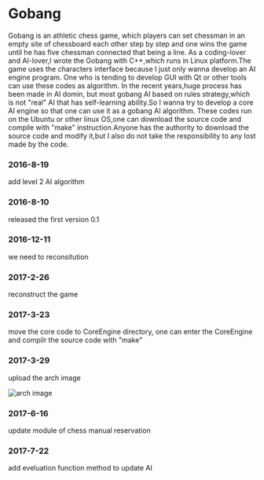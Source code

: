 # Gobang 


   Gobang is an athletic chess game, which players can set chessman in an empty site of chessboard each other step by step and one wins the game until he has five chessman connected that being a line. 
   As a coding-lover and AI-lover,I wrote the Gobang with C++,which runs in Linux platform.The game uses the characters interface because I just only wanna develop an AI engine program. One who is tending to develop GUI with Qt or other tools can use these codes as algorithm.
   In the recent years,huge process has been made in AI domin, but most gobang AI based on rules strategy,which is not "real" AI that has self-learning ability.So I wanna try to develop a core AI engine so that one can use it as a gobang AI algorithm. 
   These codes run on the Ubuntu or other linux OS,one can download the source code and compile with "make" instruction.Anyone has the authority to download the source code and modify it,but I also do not take the responsibility to any lost made by the code.

### 2016-8-19

add level 2 AI algorithm 


### 2016-8-10

released the first version 0.1

### 2016-12-11

we need to reconsitution

### 2017-2-26

reconstruct the game

### 2017-3-23

move the core code to CoreEngine directory, one can enter the CoreEngine and compilr the source code with "make"

### 2017-3-29

upload the arch image

![arch image](https://github.com/VizXu/GobangGame/blob/master/CoreEngine/src/img/arch.png)

### 2017-6-16

update module of chess manual reservation

### 2017-7-22

add eveluation function method to update AI 
